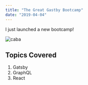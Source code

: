 ```yaml
---
title: "The Great Gastby Bootcamp"
date: "2019-04-04"
---
```


I just launched a new bootcamp!

![caba](./002501500037.jpg)

## Topics Covered

1. Gatsby
2. GraphQL
3. React
